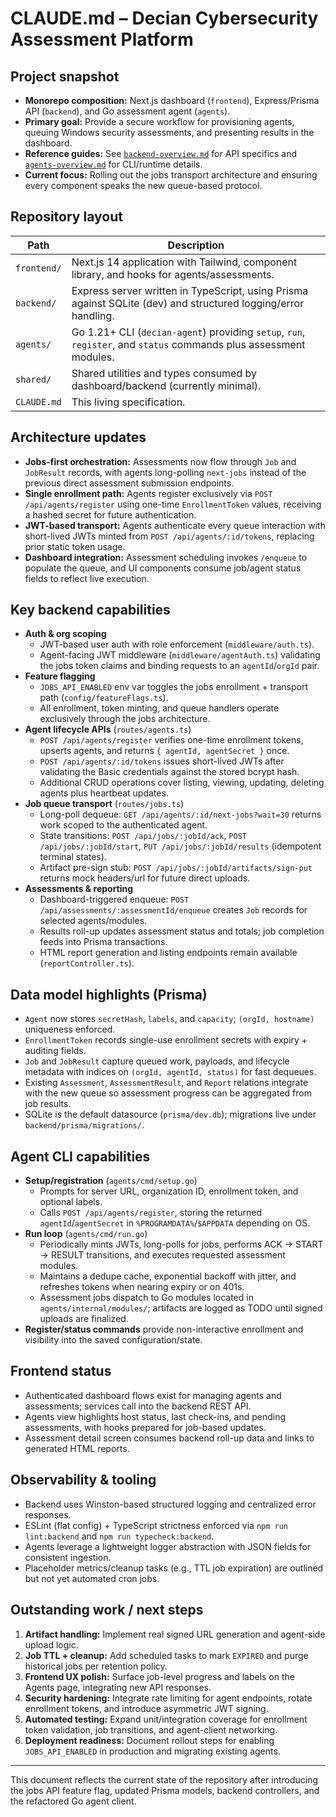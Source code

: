 # CLAUDE.md – Decian Cybersecurity Assessment Platform

## Project snapshot
- **Monorepo composition:** Next.js dashboard (`frontend`), Express/Prisma API (`backend`), and Go assessment agent (`agents`).
- **Primary goal:** Provide a secure workflow for provisioning agents, queuing Windows security assessments, and presenting results in the dashboard.
- **Reference guides:** See [`backend-overview.md`](backend-overview.md) for API specifics and [`agents-overview.md`](agents-overview.md) for CLI/runtime details.
- **Current focus:** Rolling out the jobs transport architecture and ensuring every component speaks the new queue-based protocol.

## Repository layout
| Path | Description |
| --- | --- |
| `frontend/` | Next.js 14 application with Tailwind, component library, and hooks for agents/assessments. |
| `backend/` | Express server written in TypeScript, using Prisma against SQLite (dev) and structured logging/error handling. |
| `agents/` | Go 1.21+ CLI (`decian-agent`) providing `setup`, `run`, `register`, and `status` commands plus assessment modules. |
| `shared/` | Shared utilities and types consumed by dashboard/backend (currently minimal). |
| `CLAUDE.md` | This living specification. |

## Architecture updates
- **Jobs-first orchestration:** Assessments now flow through `Job` and `JobResult` records, with agents long-polling `next-jobs` instead of the previous direct assessment submission endpoints.
- **Single enrollment path:** Agents register exclusively via `POST /api/agents/register` using one-time `EnrollmentToken` values, receiving a hashed secret for future authentication.
- **JWT-based transport:** Agents authenticate every queue interaction with short-lived JWTs minted from `POST /api/agents/:id/tokens`, replacing prior static token usage.
- **Dashboard integration:** Assessment scheduling invokes `/enqueue` to populate the queue, and UI components consume job/agent status fields to reflect live execution.

## Key backend capabilities
- **Auth & org scoping**
  - JWT-based user auth with role enforcement (`middleware/auth.ts`).
  - Agent-facing JWT middleware (`middleware/agentAuth.ts`) validating the jobs token claims and binding requests to an `agentId`/`orgId` pair.
- **Feature flagging**
  - `JOBS_API_ENABLED` env var toggles the jobs enrollment + transport path (`config/featureFlags.ts`).
  - All enrollment, token minting, and queue handlers operate exclusively through the jobs architecture.
- **Agent lifecycle APIs** (`routes/agents.ts`)
  - `POST /api/agents/register` verifies one-time enrollment tokens, upserts agents, and returns `{ agentId, agentSecret }` once.
  - `POST /api/agents/:id/tokens` issues short-lived JWTs after validating the Basic credentials against the stored bcrypt hash.
  - Additional CRUD operations cover listing, viewing, updating, deleting agents plus heartbeat updates.
- **Job queue transport** (`routes/jobs.ts`)
  - Long-poll dequeue: `GET /api/agents/:id/next-jobs?wait=30` returns work scoped to the authenticated agent.
  - State transitions: `POST /api/jobs/:jobId/ack`, `POST /api/jobs/:jobId/start`, `PUT /api/jobs/:jobId/results` (idempotent terminal states).
  - Artifact pre-sign stub: `POST /api/jobs/:jobId/artifacts/sign-put` returns mock headers/url for future direct uploads.
- **Assessments & reporting**
  - Dashboard-triggered enqueue: `POST /api/assessments/:assessmentId/enqueue` creates `Job` records for selected agents/modules.
  - Results roll-up updates assessment status and totals; job completion feeds into Prisma transactions.
  - HTML report generation and listing endpoints remain available (`reportController.ts`).

## Data model highlights (Prisma)
- `Agent` now stores `secretHash`, `labels`, and `capacity`; `(orgId, hostname)` uniqueness enforced.
- `EnrollmentToken` records single-use enrollment secrets with expiry + auditing fields.
- `Job` and `JobResult` capture queued work, payloads, and lifecycle metadata with indices on `(orgId, agentId, status)` for fast dequeues.
- Existing `Assessment`, `AssessmentResult`, and `Report` relations integrate with the new queue so assessment progress can be aggregated from job results.
- SQLite is the default datasource (`prisma/dev.db`); migrations live under `backend/prisma/migrations/`.

## Agent CLI capabilities
- **Setup/registration** (`agents/cmd/setup.go`)
  - Prompts for server URL, organization ID, enrollment token, and optional labels.
  - Calls `POST /api/agents/register`, storing the returned `agentId`/`agentSecret` in `%PROGRAMDATA%`/`$APPDATA` depending on OS.
- **Run loop** (`agents/cmd/run.go`)
  - Periodically mints JWTs, long-polls for jobs, performs ACK → START → RESULT transitions, and executes requested assessment modules.
  - Maintains a dedupe cache, exponential backoff with jitter, and refreshes tokens when nearing expiry or on 401s.
  - Assessment jobs dispatch to Go modules located in `agents/internal/modules/`; artifacts are logged as TODO until signed uploads are finalized.
- **Register/status commands** provide non-interactive enrollment and visibility into the saved configuration/state.

## Frontend status
- Authenticated dashboard flows exist for managing agents and assessments; services call into the backend REST API.
- Agents view highlights host status, last check-ins, and pending assessments, with hooks prepared for job-based updates.
- Assessment detail screen consumes backend roll-up data and links to generated HTML reports.

## Observability & tooling
- Backend uses Winston-based structured logging and centralized error responses.
- ESLint (flat config) + TypeScript strictness enforced via `npm run lint:backend` and `npm run typecheck:backend`.
- Agents leverage a lightweight logger abstraction with JSON fields for consistent ingestion.
- Placeholder metrics/cleanup tasks (e.g., TTL job expiration) are outlined but not yet automated cron jobs.

## Outstanding work / next steps
1. **Artifact handling:** Implement real signed URL generation and agent-side upload logic.
2. **Job TTL + cleanup:** Add scheduled tasks to mark `EXPIRED` and purge historical jobs per retention policy.
3. **Frontend UX polish:** Surface job-level progress and labels on the Agents page, integrating new API responses.
4. **Security hardening:** Integrate rate limiting for agent endpoints, rotate enrollment tokens, and introduce asymmetric JWT signing.
5. **Automated testing:** Expand unit/integration coverage for enrollment token validation, job transitions, and agent-client networking.
6. **Deployment readiness:** Document rollout steps for enabling `JOBS_API_ENABLED` in production and migrating existing agents.

---
This document reflects the current state of the repository after introducing the jobs API feature flag, updated Prisma models, backend controllers, and the refactored Go agent client.
